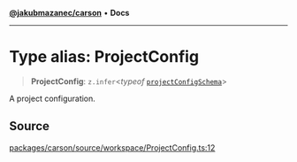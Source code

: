 [**@jakubmazanec/carson**](../README.md) • **Docs**

---

# Type alias: ProjectConfig

> **ProjectConfig**: `z.infer`\<_typeof_
> [`projectConfigSchema`](../variables/projectConfigSchema.md)\>

A project configuration.

## Source

[packages/carson/source/workspace/ProjectConfig.ts:12](https://github.com/jakubmazanec/tools/blob/2f8bfe433bf76006231c1e3b5197238029672b8c/packages/carson/source/workspace/ProjectConfig.ts#L12)
